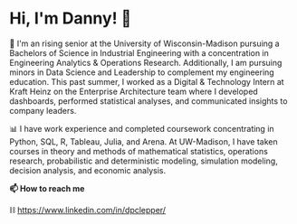 # Hi, I'm Danny! 👋

🏫 I'm an rising senior at the University of Wisconsin-Madison pursuing a Bachelors of Science in Industrial Engineering with a concentration in Engineering Analytics & Operations Research. Additionally, I am pursuing minors in Data Science and Leadership to complement my engineering education. This past summer, I worked as a Digital & Technology Intern at Kraft Heinz on the Enterprise Architecture team where I developed dashboards, performed statistical analyses, and communicated insights to company leaders.

📊 I have work experience and completed coursework concentrating in Python, SQL, R, Tableau, Julia, and Arena. At UW-Madison, I have taken courses in theory and methods of mathematical statistics, operations research, probabilistic and deterministic modeling, simulation modeling, decision analysis, and economic analysis.

**📫 How to reach me**

⛓ https://www.linkedin.com/in/dpclepper/

<!--
**dpclepper/dpclepper** is a ✨ _special_ ✨ repository because its `README.md` (this file) appears on your GitHub profile.

